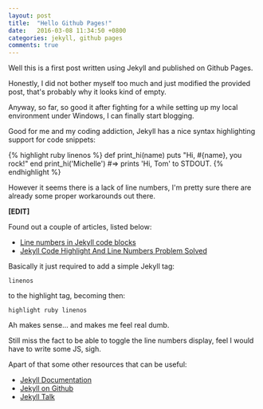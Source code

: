 ```yaml
---
layout: post
title:  "Hello Github Pages!"
date:   2016-03-08 11:34:50 +0800
categories: jekyll, github pages
comments: true
---
```

Well this is a first post written using Jekyll and published on Github Pages. 

Honestly, I did not bother myself too much and just modified the provided post, that's probably why it looks kind of empty.

Anyway, so far, so good it after fighting for a while setting up my local environment under Windows, I can finally start blogging.

Good for me and my coding addiction, Jekyll has a nice syntax highlighting support for code snippets:

{% highlight ruby linenos %}
def print_hi(name)
  puts "Hi, #{name}, you rock!"
end
print_hi('Michelle')
#=> prints 'Hi, Tom' to STDOUT.
{% endhighlight %}

However it seems there is a lack of line numbers, I'm pretty sure there are already some proper workarounds out there.

**[EDIT]**

Found out a couple of articles, listed below:

- [Line numbers in Jekyll code blocks]
- [Jekyll Code Highlight And Line Numbers Problem Solved]

Basically it just required to add a simple Jekyll tag: 

    linenos

to the highlight tag, becoming then:

    highlight ruby linenos

Ah makes sense... and makes me feel real dumb.

Still miss the fact to be able to toggle the line numbers display, feel I would have to write some JS, sigh.

Apart of that some other resources that can be useful:

- [Jekyll Documentation]
- [Jekyll on Github]
- [Jekyll Talk]




[Line numbers in Jekyll code blocks]: https://botleg.com/stories/line-numbers-in-jekyll-code-blocks/
[Jekyll Code Highlight And Line Numbers Problem Solved]:http://thanpol.as/jekyll/jekyll-code-highlight-and-line-numbers-problem-solved/

[Jekyll Documentation]: http://jekyllrb.com/docs/home
[Jekyll on Github]:   https://github.com/jekyll/jekyll
[Jekyll Talk]: https://talk.jekyllrb.com/
